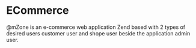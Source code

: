 # ECommerce
@mZone​ ​is an e-commerce web application Zend based with 2 types of desired users customer user and shope user beside the application admin user.
